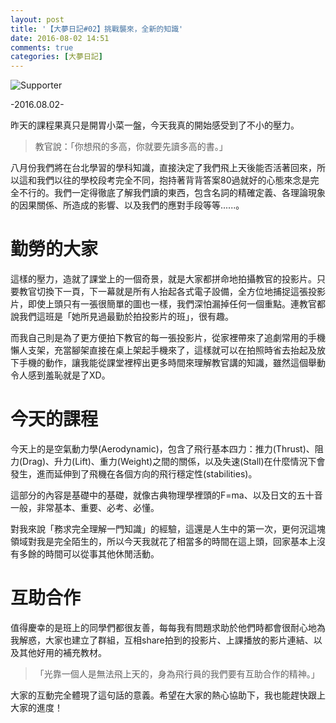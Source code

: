```yaml
---
layout: post
title: '【大夢日記#02】挑戰襲來，全新的知識'
date: 2016-08-02 14:51
comments: true
categories: [大夢日記]
---
```

![Supporter](https://imgur.com/bQIQxO1.jpg)

-2016.08.02-

昨天的課程果真只是開胃小菜一盤，今天我真的開始感受到了不小的壓力。

> 教官說：「你想飛的多高，你就要先讀多高的書。」

<!-- more -->

八月份我們將在台北學習的學科知識，直接決定了我們飛上天後能否活著回來，所以這和我們以往的學校段考完全不同，抱持著背背答案80過就好的心態來念是完全不行的。我們一定得徹底了解我們讀的東西，包含名詞的精確定義、各理論現象的因果關係、所造成的影響、以及我們的應對手段等等......。

# 勤勞的大家

這樣的壓力，造就了課堂上的一個奇景，就是大家都拼命地拍攝教官的投影片。只要教官切換下一頁，下一幕就是所有人抬起各式電子設備，全方位地捕捉這張投影片，即使上頭只有一張很簡單的圖也一樣，我們深怕漏掉任何一個重點。連教官都說我們這班是「她所見過最勤於拍投影片的班」，很有趣。

而我自己則是為了更方便拍下教官的每一張投影片，從家裡帶來了追劇常用的手機懶人支架，充當腳架直接在桌上架起手機來了，這樣就可以在拍照時省去抬起及放下手機的動作，讓我能從課堂裡榨出更多時間來理解教官講的知識，雖然這個舉動令人感到羞恥就是了XD。

# 今天的課程

今天上的是空氣動力學(Aerodynamic)，包含了飛行基本四力：推力(Thrust)、阻力(Drag)、升力(Lift)、重力(Weight)之間的關係，以及失速(Stall)在什麼情況下會發生，進而延伸到了飛機在各個方向的飛行穩定性(stabilities)。

這部分的內容是基礎中的基礎，就像古典物理學裡頭的F=ma、以及日文的五十音一般，非常基本、重要、必考、必懂。

對我來說「務求完全理解一門知識」的經驗，這還是人生中的第一次，更何況這塊領域對我是完全陌生的，所以今天我就花了相當多的時間在這上頭，回家基本上沒有多餘的時間可以從事其他休閒活動。

# 互助合作

值得慶幸的是班上的同學們都很友善，每每我有問題求助於他們時都會很耐心地為我解惑，大家也建立了群組，互相share拍到的投影片、上課播放的影片連結、以及其他好用的補充教材。

>「光靠一個人是無法飛上天的，身為飛行員的我們要有互助合作的精神。」

大家的互動完全體現了這句話的意義。希望在大家的熱心協助下，我也能趕快跟上大家的進度！

